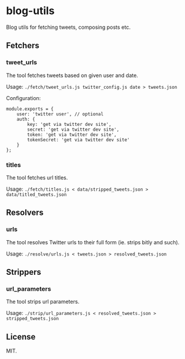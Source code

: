 # blog-utils

Blog utils for fetching tweets, composing posts etc.

## Fetchers

### tweet_urls

The tool fetches tweets based on given user and date.

Usage: `./fetch/tweet_urls.js twitter_config.js date > tweets.json`

Configuration:

```
module.exports = {
    user: 'twitter user', // optional
    auth: {
        key: 'get via twitter dev site',
        secret: 'get via twitter dev site',
        token: 'get via twitter dev site',
        tokenSecret: 'get via twitter dev site'
    }
};
```

### titles

The tool fetches url titles.

Usage: `./fetch/titles.js < data/stripped_tweets.json > data/titled_tweets.json`

## Resolvers

### urls

The tool resolves Twitter urls to their full form (ie. strips bitly and such).

Usage: `./resolve/urls.js < tweets.json > resolved_tweets.json`

## Strippers

### url_parameters

The tool strips url parameters.

Usage: `./strip/url_parameters.js < resolved_tweets.json > stripped_tweets.json`

## License

MIT.
